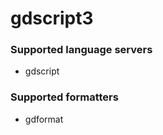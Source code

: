 <!--- THIS DOCUMENT IS AUTOMATICALLY GENERATED, DON'T EDIT IT -->
# gdscript3

### Supported language servers

- gdscript

### Supported formatters

- gdformat
